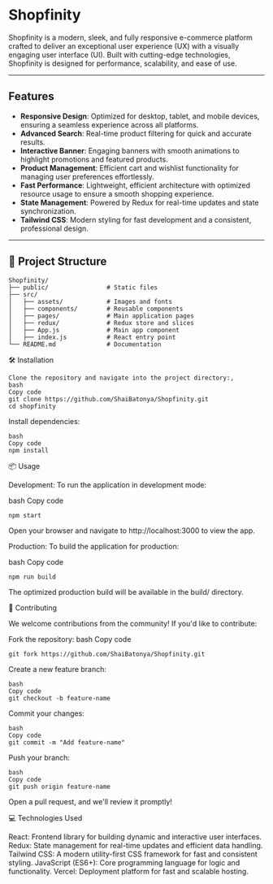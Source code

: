 # **Shopfinity**

Shopfinity is a modern, sleek, and fully responsive e-commerce platform crafted to deliver an exceptional user experience (UX) with a visually engaging user interface (UI). Built with cutting-edge technologies, Shopfinity is designed for performance, scalability, and ease of use.

---

##  **Features**

- **Responsive Design**: Optimized for desktop, tablet, and mobile devices, ensuring a seamless experience across all platforms.
- **Advanced Search**: Real-time product filtering for quick and accurate results.
- **Interactive Banner**: Engaging banners with smooth animations to highlight promotions and featured products.
- **Product Management**: Efficient cart and wishlist functionality for managing user preferences effortlessly.
- **Fast Performance**: Lightweight, efficient architecture with optimized resource usage to ensure a smooth shopping experience.
- **State Management**: Powered by Redux for real-time updates and state synchronization.
- **Tailwind CSS**: Modern styling for fast development and a consistent, professional design.

---

## 📂 **Project Structure**

```plaintext
Shopfinity/
├── public/                # Static files
├── src/
│   ├── assets/            # Images and fonts
│   ├── components/        # Reusable components
│   ├── pages/             # Main application pages
│   ├── redux/             # Redux store and slices
│   ├── App.js             # Main app component
│   ├── index.js           # React entry point
└── README.md              # Documentation
```
🛠️ Installation
```
Clone the repository and navigate into the project directory:,
bash
Copy code
git clone https://github.com/ShaiBatonya/Shopfinity.git
cd shopfinity
```
Install dependencies:
```
bash
Copy code
npm install
```
📦 Usage

Development:
To run the application in development mode:

bash
Copy code
```
npm start
```
Open your browser and navigate to http://localhost:3000 to view the app.

Production:
To build the application for production:

bash
Copy code
```
npm run build
```
The optimized production build will be available in the build/ directory.

🤝 Contributing

We welcome contributions from the community! If you'd like to contribute:

Fork the repository:
bash
Copy code
```
git fork https://github.com/ShaiBatonya/Shopfinity.git
```
Create a new feature branch:
```
bash
Copy code
git checkout -b feature-name
```
Commit your changes:
```
bash
Copy code
git commit -m "Add feature-name"
```
Push your branch:
```
bash
Copy code
git push origin feature-name
```
Open a pull request, and we'll review it promptly!

💻 Technologies Used

React: Frontend library for building dynamic and interactive user interfaces.
Redux: State management for real-time updates and efficient data handling.
Tailwind CSS: A modern utility-first CSS framework for fast and consistent styling.
JavaScript (ES6+): Core programming language for logic and functionality.
Vercel: Deployment platform for fast and scalable hosting.


